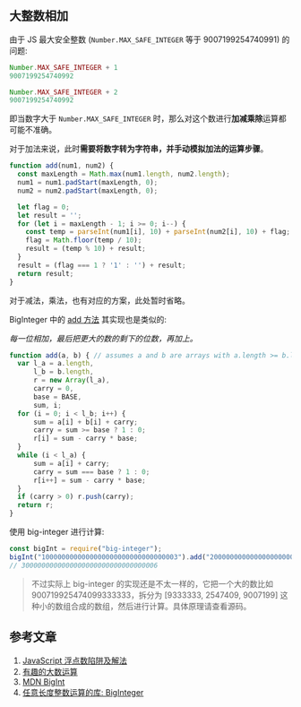 ## 大整数相加

由于 JS 最大安全整数 (`Number.MAX_SAFE_INTEGER` 等于 9007199254740991) 的问题:

```js
Number.MAX_SAFE_INTEGER + 1
9007199254740992

Number.MAX_SAFE_INTEGER + 2
9007199254740992
```

即当数字大于 `Number.MAX_SAFE_INTEGER` 时，那么对这个数进行**加减乘除**运算都可能不准确。

对于加法来说，此时**需要将数字转为字符串，并手动模拟加法的运算步骤**。

```js
function add(num1, num2) {
  const maxLength = Math.max(num1.length, num2.length);
  num1 = num1.padStart(maxLength, 0);
  num2 = num2.padStart(maxLength, 0);

  let flag = 0;
  let result = '';
  for (let i = maxLength - 1; i >= 0; i--) {
    const temp = parseInt(num1[i], 10) + parseInt(num2[i], 10) + flag;
    flag = Math.floor(temp / 10);
    result = (temp % 10) + result;
  }
  result = (flag === 1 ? '1' : '') + result;
  return result;
}
```

对于减法，乘法，也有对应的方案，此处暂时省略。

BigInteger 中的 [add 方法](https://github.com/peterolson/BigInteger.js/blob/83f930d1a93a782e1ba694077d14c3fa17c86eb4/BigInteger.js#L102) 其实现也是类似的:

*每一位相加，最后把更大的数的剩下的位数，再加上。*  

```js
function add(a, b) { // assumes a and b are arrays with a.length >= b.length
  var l_a = a.length,
      l_b = b.length,
      r = new Array(l_a),
      carry = 0,
      base = BASE,
      sum, i;
  for (i = 0; i < l_b; i++) {
      sum = a[i] + b[i] + carry;
      carry = sum >= base ? 1 : 0;
      r[i] = sum - carry * base;
  }
  while (i < l_a) {
      sum = a[i] + carry;
      carry = sum === base ? 1 : 0;
      r[i++] = sum - carry * base;
  }
  if (carry > 0) r.push(carry);
  return r;
}
```

使用 big-integer 进行计算:
```js
const bigInt = require("big-integer");
bigInt("1000000000000000000000000000000003").add("2000000000000000000000000000000003").toString()
// 3000000000000000000000000000000006
```

> 不过实际上 big-integer 的实现还是不太一样的，它把一个大的数比如 900719925474099333333，拆分为 [9333333, 2547409, 9007199] 这种小的数组合成的数组，然后进行计算。具体原理请查看源码。


## 参考文章

1. [JavaScript 浮点数陷阱及解法](https://github.com/camsong/blog/issues/9)
2. [有趣的大数运算](https://zhuanlan.zhihu.com/p/48528621)
3. [MDN BigInt](https://developer.mozilla.org/zh-CN/docs/Web/JavaScript/Reference/Global_Objects/BigInt)
4. [任意长度整数运算的库: BigInteger](https://github.com/peterolson/BigInteger.js)